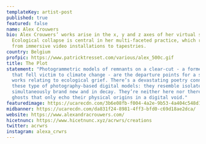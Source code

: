 ```yaml
---
templateKey: artist-post
published: true
featured: false
name: Alex Crouwers
bio: Alex Crouwers’ works arise in the x, y and z axes of her virtual studio.
  Ecological collapse is central in her multi-faceted practice, which ranges
  from immersive video installations to tapestries.
country: Belgium
profpic: https://www.patricktresset.com/various/alex_500c.gif
title: The Plot
statement: "Photogrammetric models of remnants on a clear-cut - a former forest
  that fell victim to climate change - are the departure points for a string of
  works relating to ecological grief. There’s a devastating poetry connected to
  these type of photography-based digital models: they resemble isolated ruins,
  simultaneously brand new and in decay. They’re neither here nor there, these
  ghosts that only echo their physical origins in a digital void."
featuredimage: https://ucarecdn.com/3b6e08fb-f004-4a2e-9b53-4a404c548d1f/
midbanner: https://ucarecdn.com/da831f24-8981-4ff3-bfd0-c69d18ae2dca/
website: https://www.alexandracrouwers.com/
hicetnunc: https://www.hicetnunc.xyz/acrwrs/creations
twitter: acrwrs
instagram: alexa_crwrs
---
```

